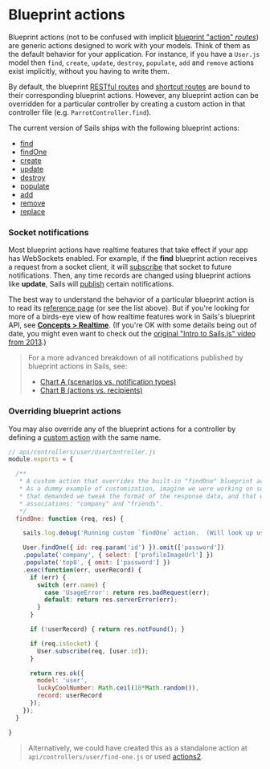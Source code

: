 # Blueprint actions

Blueprint actions (not to be confused with implicit [blueprint "action" _routes_](https://sailsjs.com/documentation/concepts/blueprints/blueprint-routes#?action-routes)) are generic actions designed to work with your models.  Think of them as the default behavior for your application.  For instance, if you have a `User.js` model then `find`, `create`, `update`, `destroy`, `populate`, `add` and `remove` actions exist implicitly, without you having to write them.

By default, the blueprint [RESTful routes](https://sailsjs.com/documentation/concepts/blueprints/blueprint-routes#?restful-routes) and [shortcut routes](https://sailsjs.com/documentation/concepts/blueprints/blueprint-routes#?shortcut-routes) are bound to their corresponding blueprint actions.  However, any blueprint action can be overridden for a particular controller by creating a custom action in that controller file (e.g. `ParrotController.find`).

The current version of Sails ships with the following blueprint actions:

+ [find](https://sailsjs.com/documentation/reference/blueprint-api/find-where)
+ [findOne](https://sailsjs.com/documentation/reference/blueprint-api/find-one)
+ [create](https://sailsjs.com/documentation/reference/blueprint-api/create)
+ [update](https://sailsjs.com/documentation/reference/blueprint-api/update)
+ [destroy](https://sailsjs.com/documentation/reference/blueprint-api/destroy)
+ [populate](https://sailsjs.com/documentation/reference/blueprint-api/populate)
+ [add](https://sailsjs.com/documentation/reference/blueprint-api/add-to)
+ [remove](https://sailsjs.com/documentation/reference/blueprint-api/remove-from)
+ [replace](https://sailsjs.com/documentation/reference/blueprint-api/replace)

### Socket notifications

Most blueprint actions have realtime features that take effect if your app has WebSockets enabled.  For example, if the **find** blueprint action receives a request from a socket client, it will [subscribe](https://sailsjs.com/documentation/reference/web-sockets/resourceful-pub-sub/subscribe) that socket to future notifications.  Then, any time records are changed using blueprint actions like **update**, Sails will [publish](https://sailsjs.com/documentation/reference/web-sockets/resourceful-pub-sub/publish) certain notifications.

The best way to understand the behavior of a particular blueprint action is to read its [reference page](https://sailsjs.com/documentation/reference/blueprint-api) (or see the list above).  But if you're looking for more of a birds-eye view of how realtime features work in Sails's blueprint API, see [**Concepts > Realtime**](https://sailsjs.com/documentation/concepts/realtime).  (If you're OK with some details being out of date, you might even want to check out the [original "Intro to Sails.js" video from 2013](https://www.youtube.com/watch?v=GK-tFvpIR7c).)

> For a more advanced breakdown of all notifications published by blueprint actions in Sails, see:
> + [Chart A (scenarios vs. notification types)](https://docs.google.com/spreadsheets/d/10FV9plyHR4gE9xIomIZlF-YS1S54oHEdvH8ZmTC1Fnc/edit#gid=0)
> + [Chart B (actions vs. recipients)](https://docs.google.com/spreadsheets/d/1B6i8aOoLNLtxJ4aeiA8GQ2lUQSvLOrP89RSLr7IAImw/edit#gid=0)

### Overriding blueprint actions

You may also override any of the blueprint actions for a controller by defining a [custom action](https://sailsjs.com/documentation/concepts/actions-and-controllers) with the same name.

```javascript
// api/controllers/user/UserController.js
module.exports = {

  /**
   * A custom action that overrides the built-in "findOne" blueprint action.
   * As a dummy example of customization, imagine we were working on something in our app
   * that demanded we tweak the format of the response data, and that we only populate two
   * associations: "company" and "friends".
   */
  findOne: function (req, res) {

    sails.log.debug('Running custom `findOne` action.  (Will look up user #'+req.param(\'id\')...');

    User.findOne({ id: req.param('id') }).omit(['password'])
    .populate('company', { select: ['profileImageUrl'] })
    .populate('top8', { omit: ['password'] })
    .exec(function(err, userRecord) {
      if (err) {
        switch (err.name) {
          case 'UsageError': return res.badRequest(err);
          default: return res.serverError(err);
        }
      }

      if (!userRecord) { return res.notFound(); }

      if (req.isSocket) {
        User.subscribe(req, [user.id]);
      }

      return res.ok({
        model: 'user',
        luckyCoolNumber: Math.ceil(10*Math.random()),
        record: userRecord
      });
    });
  }

}
```

> Alternatively, we could have created this as a standalone action at `api/controllers/user/find-one.js` or used [actions2](https://sailsjs.com/documentation/concepts/actions-and-controllers#?actions-2).

<docmeta name="displayName" value="Blueprint actions">
